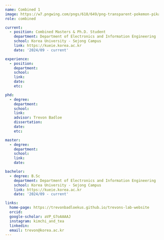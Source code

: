 ```yaml
---
name: Combined 1
image: https://w7.pngwing.com/pngs/618/649/png-transparent-pokemon-pikachu-hey-you-pikachu-ash-ketchum-pokemon-pikachu-mammal-dog-like-mammal-vertebrate-thumbnail.png
role: combined

current:
  - position: Combined Masters & Ph.D. Student
    department: Department of Electronics and Information Engineering
    school: Korea University - Sejong Campus
    link: https://kueie.korea.ac.kr
    date: '2024/09 - current'

experience:
  - position: 
    department: 
    school: 
    link: 
    date: 
    etc: 

phd:
  - degree: 
    department: 
    school: 
    link: 
    advisor: Trevon Badloe
    dissertation: 
    date: 
    etc:

master:
  - degree: 
    department: 
    school: 
    link: 
    date: 

bachelor:
  - degree: B.Sc
    department: Department of Electronics and Information Engineering
    school: Korea University - Sejong Campus
    link: https://kueie.korea.ac.kr
    date: '2024/09 - current'

links:
  home-page: https://trevonbadloekus.github.io/trevons-lab-website
  orcid: 
  google-scholar: aVP_G7oAAAAJ
  instagram: kimchi_and_tea
  linkedin: 
  email: trevon@korea.ac.kr
---
```


